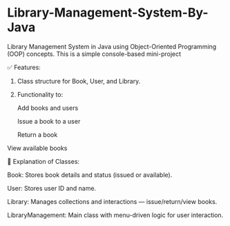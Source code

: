 # Library-Management-System-By-Java
Library Management System in Java using Object-Oriented Programming (OOP) concepts. This is a simple console-based mini-project

✅ Features:


1. Class structure for Book, User, and Library.

2. Functionality to:

   Add books and users

   Issue a book to a user

   Return a book

  View available books

📝 Explanation of Classes:


Book: Stores book details and status (issued or available).

User: Stores user ID and name.

Library: Manages collections and interactions — issue/return/view books.

LibraryManagement: Main class with menu-driven logic for user interaction.
